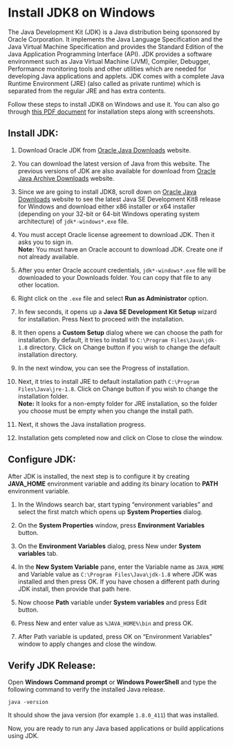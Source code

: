 # **Install JDK8 on Windows**

The Java Development Kit (JDK) is a Java distribution being sponsored by Oracle Corporation. It implements the Java Language Specification and the Java Virtual Machine Specification and provides the Standard Edition of the Java Application Programming Interface (API).
JDK provides a software environment such as Java Virtual Machine (JVM), Compiler, Debugger, Performance monitoring tools and other utilities which are needed for developing Java applications and applets. JDK comes with a complete Java Runtime Environment (JRE) (also called as private runtime) which is separated from the regular JRE and has extra contents. 

Follow these steps to install JDK8 on Windows and use it. You can also go through [this PDF document](/doc/Install%20JDK8%20on%20Windows.pdf) for installation steps along with screenshots.

## **Install JDK:**
1. Download Oracle JDK from [Oracle Java Downloads](https://www.oracle.com/java/technologies/downloads/) website.

2. You can download the latest version of Java from this website. The previous versions of JDK are also available for download from [Oracle Java Archive Downloads](https://www.oracle.com/java/technologies/downloads/archive/) website.

3. Since we are going to install JDK8, scroll down on [Oracle Java Downloads](https://www.oracle.com/java/technologies/downloads/) website to see the latest Java SE Development Kit8 release for Windows and download either x86 installer or x64 installer (depending on your 32-bit or 64-bit Windows operating system architecture) of `jdk*-windows*.exe` file.

4. You must accept Oracle license agreement to download JDK. Then it asks you to sign in. </br>
**Note:** You must have an Oracle account to download JDK. Create one if not already available.

5. After you enter Oracle account credentials, `jdk*-windows*.exe` file will be downloaded to your Downloads folder. You can copy that file to any other location.

6. Right click on the `.exe` file and select **Run as Administrator** option.

7. In few seconds, it opens up a **Java SE Development Kit Setup** wizard for installation. Press Next to proceed with the installation.

8. It then opens a **Custom Setup** dialog where we can choose the path for installation. By default, it tries to install to `C:\Program Files\Java\jdk-1.8` directory. Click on Change button if you wish to change the default installation directory.
  
9. In the next window, you can see the Progress of installation.
  
10. Next, it tries to install JRE to default installation path `C:\Program Files\Java\jre-1.8`. Click on Change button if you wish to change the installation folder.</br>
**Note:** It looks for a non-empty folder for JRE installation, so the folder you choose must be empty when you change the install path.

11. Next, it shows the Java installation progress.
  
12. Installation gets completed now and click on Close to close the window.

## **Configure JDK:**
After JDK is installed, the next step is to configure it by creating **JAVA_HOME** environment variable and adding its binary location to **PATH** environment variable.

1. In the Windows search bar, start typing “environment variables” and select the first match which opens up **System Properties** dialog.

2. On the **System Properties** window, press **Environment Variables** button.
   
3. On the **Environment Variables** dialog, press New under **System variables** tab.

4. In the **New System Variable** pane, enter the Variable name as `JAVA_HOME` and Variable value as `C:\Program Files\Java\jdk-1.8` where JDK was installed and then press OK. If you have chosen a different path during JDK install, then provide that path here.
  
5. Now choose **Path** variable under **System variables** and press Edit button.
  
6. Press New and enter value as `%JAVA_HOME%\bin` and press OK.

7. After Path variable is updated, press OK on “Environment Variables” window to apply changes and close the window.
 

## **Verify JDK Release:**
Open **Windows Command prompt** or **Windows PowerShell** and type the following command to verify the installed Java release.
```
java -version
```

It should show the java version (for example `1.8.0_411`) that was installed.

Now, you are ready to run any Java based applications or build applications using JDK.
